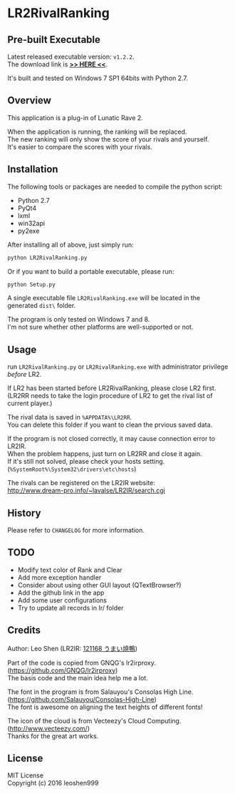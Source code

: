 # LR2RivalRanking

## Pre-built Executable
Latest released executable version:  ```v1.2.2```.  
The download link is [__>> HERE <<__](https://github.com/leoshen999/LR2RivalRanking/releases/download/v1.2.2/LR2RivalRanking.v1.2.2.zip).

It's built and tested on Windows 7 SP1 64bits with Python 2.7.  

## Overview
This application is a plug-in of Lunatic Rave 2.

When the application is running, the ranking will be replaced.  
The new ranking will only show the score of your rivals and yourself.  
It's easier to compare the scores with your rivals.



## Installation
The following tools or packages are needed to compile the python script:
* Python 2.7
* PyQt4
* lxml
* win32api
* py2exe

After installing all of above, just simply run:
```python
python LR2RivalRanking.py
```

Or if you want to build a portable executable, please run:
```python
python Setup.py
```
A single executable file ```LR2RivalRanking.exe``` will be located in the generated ```dist\``` folder.

The program is only tested on Windows 7 and 8.  
I'm not sure whether other platforms are well-supported or not.

## Usage
run ```LR2RivalRanking.py``` or ```LR2RivalRanking.exe``` with administrator privilege *before* LR2.

If LR2 has been started before LR2RivalRanking, please close LR2 first.  
(LR2RR needs to take the login procedure of LR2 to get the rival list of current player.)

The rival data is saved in ```%APPDATA%\LR2RR```.  
You can delete this folder if you want to clean the prvious saved data.

If the program is not closed correctly, it may cause connection error to LR2IR.  
When the problem happens, just turn on LR2RR and close it again.  
If it's still not solved, please check your hosts setting.  
(```%SystemRoot%\System32\drivers\etc\hosts```)

The rivals can be registered on the LR2IR website:  
http://www.dream-pro.info/~lavalse/LR2IR/search.cgi

## History
Please refer to ```CHANGELOG``` for more information.

## TODO
* Modify text color of Rank and Clear
* Add more exception handler
* Consider about using other GUI layout (QTextBrowser?)
* Add the github link in the app
* Add some user configurations
* Try to update all records in Ir/ folder

## Credits
Author: Leo Shen (LR2IR: [121168 うまい焼鴨](http://www.dream-pro.info/~lavalse/LR2IR/search.cgi?mode=mypage&playerid=121168))

Part of the code is copied from GNQG's lr2irproxy.  
(https://github.com/GNQG/lr2irproxy)   
The basis code and the main idea help me a lot.

The font in the program is from Salauyou's Consolas High Line.  
(https://github.com/Salauyou/Consolas-High-Line)  
The font is awesome on aligning the text heights of different fonts!

The icon of the cloud is from Vecteezy's Cloud Computing.  
(http://www.vecteezy.com/)  
Thanks for the great art works.

## License
MIT License   
Copyright (c) 2016 leoshen999